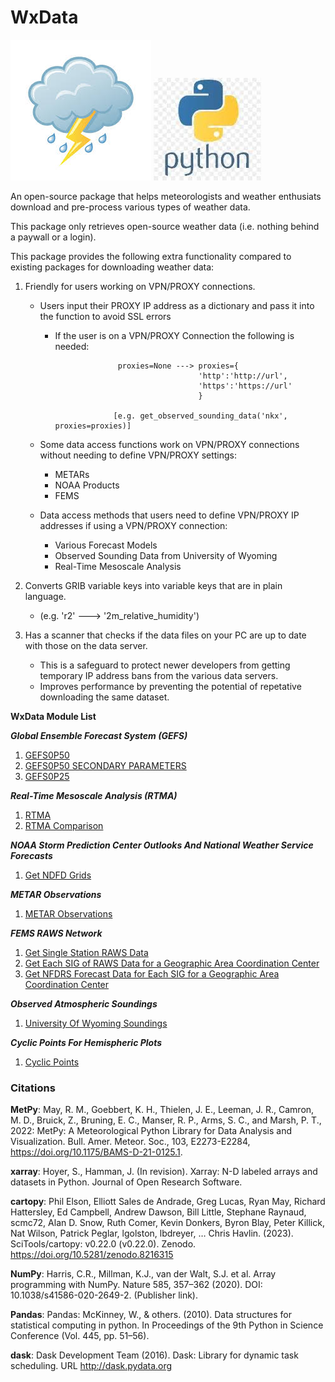 # WxData

![weather icon](https://github.com/edrewitz/wxdata/blob/main/icons/weather%20icon.jpg) ![python icon](https://github.com/edrewitz/wxdata/blob/main/icons/python%20logo.png)

An open-source package that helps meteorologists and weather enthusiats download and pre-process various types of weather data. 

This package only retrieves open-source weather data (i.e. nothing behind a paywall or a login). 

This package provides the following extra functionality compared to existing packages for downloading weather data:

1) Friendly for users working on VPN/PROXY connections.
   - Users input their PROXY IP address as a dictionary and pass it into the function to avoid SSL errors
     - If the user is on a VPN/PROXY Connection the following is needed:
       
                         proxies=None ---> proxies={
                                           'http':'http://url',
                                           'https':'https://url'
                                           }

                        [e.g. get_observed_sounding_data('nkx', proxies=proxies)]

   - Some data access functions work on VPN/PROXY connections without needing to define VPN/PROXY settings:
      - METARs
      - NOAA Products
      - FEMS

   - Data access methods that users need to define VPN/PROXY IP addresses if using a VPN/PROXY connection:
      - Various Forecast Models
      - Observed Sounding Data from University of Wyoming
      - Real-Time Mesoscale Analysis 
       
2) Converts GRIB variable keys into variable keys that are in plain language.
    - (e.g. 'r2' ---> '2m_relative_humidity')
3) Has a scanner that checks if the data files on your PC are up to date with those on the data server.
   - This is a safeguard to protect newer developers from getting temporary IP address bans from the various data servers.
   - Improves performance by preventing the potential of repetative downloading the same dataset. 

**WxData Module List**

***Global Ensemble Forecast System (GEFS)***
1. [GEFS0P50](https://github.com/edrewitz/wxdata/blob/main/Documentation/GEFS0P50.md#global-ensemble-forecast-system-050-x-050-degree-gefs0p50)
2. [GEFS0P50 SECONDARY PARAMETERS](https://github.com/edrewitz/wxdata/blob/main/Documentation/GEFS0P50%20Secondary%20Parameters.md#global-ensemble-forecast-system-050-x-050-degree-secondary-parameters-gefs0p50-secondary-parameters)
3. [GEFS0P25](https://github.com/edrewitz/wxdata/blob/main/Documentation/GEFS0P25.md#global-ensemble-forecast-system-025-x-025-degree-gefs0p25)

***Real-Time Mesoscale Analysis (RTMA)***
1. [RTMA](https://github.com/edrewitz/wxdata/blob/main/Documentation/rtma.md#real-time-mesoscale-analysis-rtma)
2. [RTMA Comparison](https://github.com/edrewitz/wxdata/blob/main/Documentation/rtma%20comparison.md#real-time-mesoscale-analysis-rtma-24-hour-comparison)

***NOAA Storm Prediction Center Outlooks And National Weather Service Forecasts***
1. [Get NDFD Grids](https://github.com/edrewitz/wxdata/blob/main/Documentation/noaa.md#noaa-get-storm-prediction-center-outlooks-and-national-weather-service-forecasts-ndfd-grids)

***METAR Observations***
1. [METAR Observations](https://github.com/edrewitz/wxdata/blob/main/Documentation/metars.md#metar-observations)

***FEMS RAWS Network***
1. [Get Single Station RAWS Data](https://github.com/edrewitz/wxdata/blob/main/Documentation/single_raws.md#fems-get-single-raws-station-data)
2. [Get Each SIG of RAWS Data for a Geographic Area Coordination Center](https://github.com/edrewitz/wxdata/blob/main/Documentation/raws%20sig.md#fems-get-raws-sig-data-for-a-geographic-area-coordination-center-region)
3. [Get NFDRS Forecast Data for Each SIG for a Geographic Area Coordination Center](https://github.com/edrewitz/wxdata/blob/main/Documentation/nfdrs%20forecast.md#fems-get-nfdrs-forecast-data-for-a-raws-sig-for-a-geographic-area-coordination-center-region)

***Observed Atmospheric Soundings***
1. [University Of Wyoming Soundings](https://github.com/edrewitz/wxdata/blob/main/Documentation/wyoming_soundings.md)

***Cyclic Points For Hemispheric Plots***
1. [Cyclic Points](https://github.com/edrewitz/wxdata/blob/main/Documentation/cyclic_point.md#using-wxdata-to-add-cyclic-points-for-hemispheric-plots)


### Citations

**MetPy**: May, R. M., Goebbert, K. H., Thielen, J. E., Leeman, J. R., Camron, M. D., Bruick, Z.,
    Bruning, E. C., Manser, R. P., Arms, S. C., and Marsh, P. T., 2022: MetPy: A
    Meteorological Python Library for Data Analysis and Visualization. Bull. Amer. Meteor.
    Soc., 103, E2273-E2284, https://doi.org/10.1175/BAMS-D-21-0125.1.

**xarray**: Hoyer, S., Hamman, J. (In revision). Xarray: N-D labeled arrays and datasets in Python. Journal of Open Research Software.

**cartopy**: Phil Elson, Elliott Sales de Andrade, Greg Lucas, Ryan May, Richard Hattersley, Ed Campbell, Andrew Dawson, Bill Little, Stephane Raynaud, scmc72, Alan D. Snow, Ruth Comer, Kevin Donkers, Byron Blay, Peter Killick, Nat Wilson, Patrick Peglar, lgolston, lbdreyer, … Chris Havlin. (2023). SciTools/cartopy: v0.22.0 (v0.22.0). Zenodo. https://doi.org/10.5281/zenodo.8216315

**NumPy**: Harris, C.R., Millman, K.J., van der Walt, S.J. et al. Array programming with NumPy. Nature 585, 357–362 (2020). DOI: 10.1038/s41586-020-2649-2. (Publisher link).

**Pandas**: Pandas: McKinney, W., & others. (2010). Data structures for statistical computing in python. In Proceedings of the 9th Python in Science Conference (Vol. 445, pp. 51–56).

**dask**: Dask Development Team (2016). Dask: Library for dynamic task scheduling. URL http://dask.pydata.org



